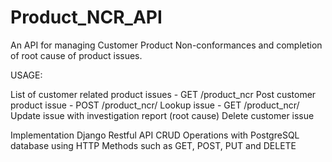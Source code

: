 # Product_NCR_API
An API for managing Customer Product Non-conformances and completion of root cause of product issues. 

USAGE:

  List of customer related product issues - GET /product_ncr
  Post customer product issue - POST /product_ncr/
  Lookup issue - GET /product_ncr/<id>
  Update issue with investigation report (root cause)
  Delete customer issue

Implementation
Django Restful API CRUD Operations with PostgreSQL database using HTTP Methods such as GET, POST, PUT and DELETE
